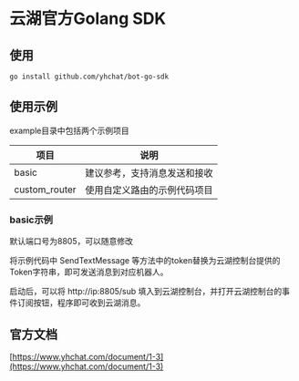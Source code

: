# 云湖官方Golang SDK
## 使用
```
go install github.com/yhchat/bot-go-sdk
```

## 使用示例
example目录中包括两个示例项目

|项目|说明|
|--|--|
|basic|建议参考，支持消息发送和接收|
|custom_router|使用自定义路由的示例代码项目|

### basic示例
默认端口号为8805，可以随意修改

将示例代码中 SendTextMessage 等方法中的token替换为云湖控制台提供的Token字符串，即可发送消息到对应机器人。

启动后，可以将 http://ip:8805/sub 填入到云湖控制台，并打开云湖控制台的事件订阅按钮，程序即可收到云湖消息。



## 官方文档
[https://www.yhchat.com/document/1-3](https://www.yhchat.com/document/1-3)